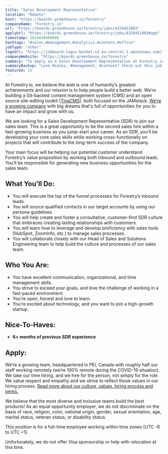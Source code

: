 ```yaml
---
title: "Sales Development Representative"
location: "Remote"
host: "https://boards.greenhouse.io/forestry"
companyName: "Forestry.io"
url: "https://boards.greenhouse.io/forestry/jobs/4329451003"
applyUrl: "https://boards.greenhouse.io/forestry/jobs/4329451003#app"
timestamp: 1614038400000
hashtags: "#sales,#management,#analytics,#content,#office"
jobType: "other"
logoUrl: "https://jobboard-logos-bucket.s3.eu-central-1.amazonaws.com/forestry-io"
companyWebsite: "https://boards.greenhouse.io/forestry"
summary: "To apply as a Sales Development Representative at Forestry.io, you preferably need to have some knowledge of: #sales, #management, #analytics."
summaryBackup: "Love #sales, #management, #content? Check out this job post!"
featured: 13
---
```


At Forestry.io, we believe the web is one of humanity’s greatest achievements and our mission is to help people build a better web. We’re building a Git-backed content management system (CMS) and an open source site-editing toolkit ([TinaCMS](https://tinacms.org/)), both focused on the JAMstack. [We’re a growing company](https://forestry.io/about) with big dreams that's full of opportunities for you to have an impact and grow with us.

We are looking for a Sales Development Representative (SDR) to join our sales team. This is a great opportunity to be the second sales hire within a fast-growing business as you jump-start your career. As an SDR, you’ll be developing your core sales skills while working cross-functionally on projects that will contribute to the long-term success of the company.

Your main focus will be helping our potential customer understand Forestry’s value proposition by working both inbound and outbound leads. You’ll be responsible for generating new business opportunities for the sales team.

## What You'll Do:

*   You will execute the top of the funnel processes for Forestry’s inbound leads. 
*   You will source qualified contacts in our target accounts by using our persona guidelines.
*   You will help create and foster a consultative, customer-first SDR culture that embraces creating lasting relationships with customers.
*   You will learn how to leverage and develop proficiency with sales tools (HubSpot, ZoomInfo, etc.) to manage sales processes. 
*   You will collaborate closely with our Head of Sales and Solutions Engineering team to help build the culture and processes of our sales team.

## Who You Are:

*   You have excellent communication, organizational, and time management skills.
*   You strive to exceed your goals, and love the challenge of working in a fast-paced environment. 
*   You’re open, honest and love to learn.
*   You’re excited about technology, and you want to join a high-growth startup.

## Nice-To-Haves:

*   **6+ months of previous SDR experience**

## Apply:

We’re a growing team, headquartered in PEI, Canada with roughly half our staff working remotely (we’re 100% remote during the COVID-19 situation). We take our time hiring, and we hire for the person, not simply for the role. We value respect and empathy and we strive to reflect those values in our hiring process. [Read more about our culture, values, hiring process and perks.](https://forestry.io/careers/)

We believe that the most diverse and inclusive teams build the best products! As an equal opportunity employer, we do not discriminate on the basis of race, religion, color, national origin, gender, sexual orientation, age, marital status, veteran status, or disability status.

This position is for a full-time employee working within time zones (UTC -8 to UTC +1).

Unfortunately, we do not offer Visa sponsorship or help with relocation at this time.
